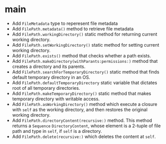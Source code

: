 # main

- Add `FileMetadata` type to reperesent file metadata
- Add `FilePath.metadata()` method to retrieve file metadata
- Add `FilePath.workingDirectory()` static method for returning current working directory.
- Add `FilePath.setWorkingDirectory()` static method for setting current working directory.
- Add `FilePath.exists()` method that checks whether a path exists.
- Add `FilePath.makeDirectory(withParants:permissions:)` method that creates a directory and its parents.
- Add `FilePath.searchForTemporaryDirectory()` static method that finds default temporary directory in an OS.
- Add `FilePath.defaultTemporaryDirectory` static variable that dictates root of all temporary directories.
- Add `FilePath.makeTemporaryDirectory()` static method that makes temporary directory with writable access.
- Add `FilePath.asWorkingDirectory()` method which execute a closure with `self` as the working directory, and
  then restores the original working directory.
- Add `FilePath.directoryContent(recursive:)` method. This method returns a `Sequence` `DirectoryContent`,
  whose element is a 2-tuple of file path and type in `self`, if `self` is a directory.
- Add `FilePath.delete(recursive:)` which deletes the content at `self`.
